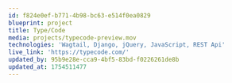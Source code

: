 ```yaml
---
id: f824e0ef-b771-4b98-bc63-e514f0ea0829
blueprint: project
title: Type/Code
media: projects/typecode-preview.mov
technologies: 'Wagtail, Django, jQuery, JavaScript, REST Api'
live_link: 'https://typecode.com/'
updated_by: 95b9e28e-cca9-4bf5-83bd-f0226261de8b
updated_at: 1754511477
---
```

